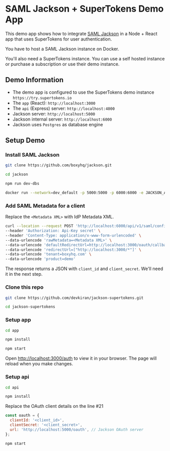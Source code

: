 # SAML Jackson + SuperTokens Demo App

This demo app shows how to integrate [SAML Jackson](https://github.com/boxyhq/jackson) in a Node + React app that uses SuperTokens for user authentication.

You have to host a SAML Jackson instance on Docker.

You'll also need a SuperTokens instance. You can use a self hosted instance or purchase a subscription or use their demo instance.

## Demo Information

- The demo app is configured to use the SuperTokens demo instance `https://try.supertokens.io`
- The `app` (React): `http://localhost:3000`
- The `api` (Express) server: `http://localhost:4000`
- Jackson server: `http://localhost:5000`
- Jackson internal server: `http://localhost:6000`
- Jackson uses `Postgres` as database engine

## Setup Demo

### Install SAML Jackson

```bash
git clone https://github.com/boxyhq/jackson.git
```

```bash
cd jackson
```

```bash
npm run dev-dbs
```

```bash
docker run --network=dev_default -p 5000:5000 -p 6000:6000 -e JACKSON_API_KEYS='secret' -e DB_URL='postgres://postgres:postgres@dev-postgres-1:5432/postgres' boxyhq/jackson:40706fd
```

### Add SAML Metadata for a client

Replace the `<Metadata XML>` with IdP Metadata XML.

```bash
curl --location --request POST 'http://localhost:6000/api/v1/saml/config' \
--header 'Authorization: Api-Key secret' \
--header 'Content-Type: application/x-www-form-urlencoded' \
--data-urlencode 'rawMetadata=<Metadata XML>' \
--data-urlencode 'defaultRedirectUrl=http://localhost:3000/oauth/callback/saml-jackson' \
--data-urlencode 'redirectUrl=["http://localhost:3000/*"]' \
--data-urlencode 'tenant=boxyhq.com' \
--data-urlencode 'product=demo'
```

The response returns a JSON with `client_id` and `client_secret`. We'll need it in the next step.

### Clone this repo

```bash
git clone https://github.com/devkiran/jackson-supertokens.git
```

```bash
cd jackson-supertokens
```

### Setup app

```bash
cd app
```

```bash
npm install
```

```bash
npm start
```

Open [http://localhost:3000/auth](http://localhost:3000/auth) to view it in your browser. The page will reload when you make changes.

### Setup api

```bash
cd api
```

```bash
npm install
```

Replace the OAuth client details on the line #21

```javascript
const oauth = {
  clientId: '<client_id>',
  clientSecret: '<client_secret>',
  url: 'http://localhost:5000/oauth', // Jackson OAuth server
};
```

```bash
npm start
```
